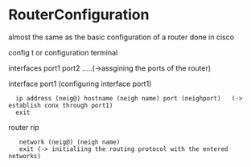 # RouterConfiguration
almost the same as the basic configuration of a router done in cisco

config t or configuration terminal

interfaces port1 port2 .....(->assgining the ports of the router)

interface port1 (configuring interface port1)

      ip address (neig@) hostname (neigh name) port (neighport)   (-> establish conx through port1)
      exit
      
router rip

       network (neig@) (neigh name)
       exit (-> initialiing the routing protocol with the entered networks)
